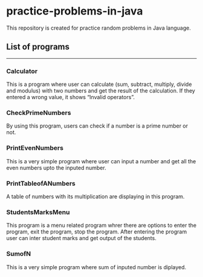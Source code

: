 # practice-problems-in-java
This repository is created for practice random problems in Java language. 

## List of programs
--- 

### Calculator
<p>This is a program where user can calculate (sum, subtract, multiply, divide and modulus) with two numbers and get the result of the calculation. If they entered a wrong value, it shows “Invalid operators”.</p>

### CheckPrimeNumbers
<p>By using this program, users can check if a number is a prime number or not. </p>

### PrintEvenNumbers
<p>This is a very simple program where user can input a number and get all the even numbers upto the inputed number.</p>

### PrintTableofANumbers
<p>A table of numbers with its multiplication are displaying in this program.</p>

### StudentsMarksMenu
<p>This program is a menu related program whrer there are options to enter the program, exit the program, stop the program. After entering the program user can inter student marks and get output of the students.</p>

### SumofN
<p>This is a very simple program where sum of inputed number is diplayed.</p>